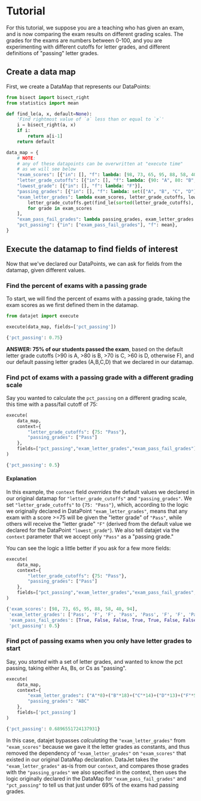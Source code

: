 # Tutorial

For this tutorial, we suppose you are a teaching who has given an exam, and is now comparing the exam results on different grading scales. The grades for the exams are numbers between 0-100, and you are experimenting with different cutoffs for letter grades, and different definitions of "passing" letter grades.

## Create a data map

First, we create a DataMap that represents our DataPoints:
```python
from bisect import bisect_right
from statistics import mean

def find_le(a, x, default=None):
    'Find rightmost value of `a` less than or equal to `x`'
    i = bisect_right(a, x)
    if i:
        return a[i-1]
    return default

data_map = {
    # NOTE:
    # any of these datapoints can be overwritten at "execute time"
    # as we will see below
    "exam_scores": [{"in": [], "f": lambda: [98, 73, 65, 95, 88, 58, 40, 94]}],
    "letter_grade_cutoffs": [{"in": [], "f": lambda: {90: "A", 80: "B", 70: "C", 60: "D"}}],
    "lowest_grade": [{"in": [], "f": lambda: "F"}],
    "passing_grades": [{"in": [], "f": lambda: set(["A", "B", "C", "D"])}],
    "exam_letter_grades": lambda exam_scores, letter_grade_cutoffs, lowest_grade: [
        letter_grade_cutoffs.get(find_le(sorted(letter_grade_cutoffs), grade), lowest_grade)
        for grade in exam_scores
    ],
    "exam_pass_fail_grades": lambda passing_grades, exam_letter_grades: [grade in passing_grades for grade in exam_letter_grades],
    "pct_passing": {"in": ["exam_pass_fail_grades"], "f": mean},
}
```

## Execute the datamap to find fields of interest

Now that we've declared our DataPoints, we can ask for fields from the datamap, given different values. 

### Find the percent of exams with a passing grade
To start, we will find the percent of exams with a passing grade, taking the exam scores as we first defined them in the datamap.
```python
from datajet import execute

execute(data_map, fields=['pct_passing'])

{'pct_passing': 0.75}
```
**ANSWER: 75% of our students passed the exam**, based on the default letter grade cutoffs (>90 is A, >80 is B, >70 is C, >60 is D, otherwise F), and our default passing letter grades (A,B,C,D) that we declared in our datamap.

### Find pct of exams with a passing grade with a different grading scale
Say you wanted to calculate the `pct_passing` on a different grading scale, this time with a pass/fail cutoff of 75:
```python
execute(
    data_map,
    context={
        "letter_grade_cutoffs": {75: "Pass"}, 
        "passing_grades": ["Pass"]
    }, 
    fields=["pct_passing","exam_letter_grades","exam_pass_fail_grades"]
)

{'pct_passing': 0.5}
```
#### Explanation 
In this example, the `context` field _overrides_ the default values we declared in our original datamap for `"letter_grade_cutoffs"` and `"passing_grades"`. We set `"letter_grade_cutoffs"` to `{75: "Pass"}`, which, according to the logic we originally declared in DataPoint `"exam_letter_grades"`, means that any exam with a score >=75 will be given the "letter grade" of `"Pass"`, while others will receive the "letter grade" `"F"` (derived from the default value we declared for the DataPoint `"lowest_grade"`). We also tell datajet via the `context` parameter that we accept only `"Pass"` as a "passing grade."

You can see the logic a little better if you ask for a few more fields:
```python
execute(
    data_map,
    context={
        "letter_grade_cutoffs": {75: "Pass"}, 
        "passing_grades": ["Pass"]
    }, 
    fields=["pct_passing","exam_letter_grades","exam_pass_fail_grades","exam_scores"]
)

{'exam_scores': [98, 73, 65, 95, 88, 58, 40, 94],
 'exam_letter_grades': ['Pass', 'F', 'F', 'Pass', 'Pass', 'F', 'F', 'Pass'],
 'exam_pass_fail_grades': [True, False, False, True, True, False, False, True],
 'pct_passing': 0.5}
```

### Find pct of passing exams when you only have letter grades to start

Say, you _started_ with a set of letter grades, and wanted to know the pct passing, taking either As, Bs, or Cs as "passing".
```python
execute(
    data_map,
    context={
        "exam_letter_grades": ("A"*8)+("B"*18)+("C"*14)+("D"*13)+("F"*5), 
        "passing_grades": "ABC"
    },
    fields=['pct_passing']
)

{'pct_passing': 0.6896551724137931}
```
In this case, datajet bypasses _calculating_ the `"exam_letter_grades"` from `"exam_scores"` because we gave it the letter grades as constants, and thus removed the dependency of `"exam_letter_grades"` on `"exam_scores"` that existed in our original DataMap declaration. DataJet takes the `"exam_letter_grades"` as-is from our `context`, and compares those grades with the `"passing_grades"` we also specified in the context, then uses the logic originally declared in the DataMap for `"exam_pass_fail_grades"` and `"pct_passing"` to tell us that just under 69% of the exams had passing grades.